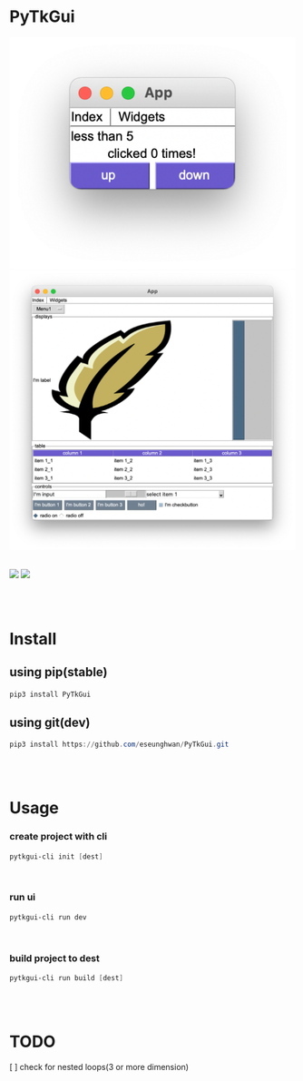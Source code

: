 # PyTkGui
<img src="https://raw.githubusercontent.com/eseunghwan/PyTkGui/master/tests/test_index.png"></img>
<img src="https://raw.githubusercontent.com/eseunghwan/PyTkGui/master/tests/test_widgets.png"></img>

<br>
<a href="https://pypi.python.org/pypi/PyTkGui"><img src="https://img.shields.io/pypi/v/PyTkGui.svg"></img></a>
<a href="https://travis-ci.com/eseunghwan/PyTkGui"><img src="https://img.shields.io/travis/eseunghwan/PyTkGui.svg"></img></a>

<br><br>

# Install
## using pip(stable)
```powershell
pip3 install PyTkGui
```
## using git(dev)
```powershell
pip3 install https://github.com/eseunghwan/PyTkGui.git
```
<br><br>

# Usage
### create project with cli
```powershell
pytkgui-cli init [dest]
```
<br>

### run ui
```powershell
pytkgui-cli run dev
```
<br>

### build project to dest
```powershell
pytkgui-cli run build [dest]
```
<br><br>

# TODO
[ ] check for nested loops(3 or more dimension)<br>
